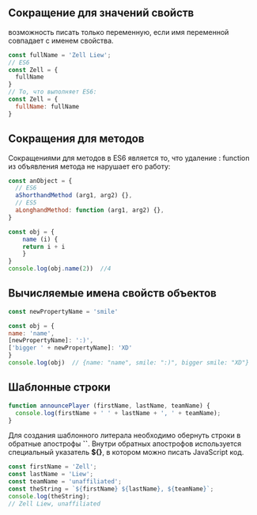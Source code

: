 ## Сокращение для значений свойств
возможность писать только переменную, если имя переменной совпадает с именем свойства.
```js
const fullName = 'Zell Liew';
// ES6
const Zell = {
  fullName
}
// То, что выполняет ES6:
const Zell = {
  fullName: fullName
}
```
## Сокращения для методов
Сокращениями для методов в ES6 является то, что удаление : function из объявления метода не нарушает его работу:
```js
const anObject = {
  // ES6
  aShorthandMethod (arg1, arg2) {},
  // ES5
  aLonghandMethod: function (arg1, arg2) {},
}
```
```js
const obj = {
	name (i) {
	return i + i
	}
}
console.log(obj.name(2))  //4
```
## Вычисляемые имена свойств объектов

```js
const newPropertyName = 'smile'

const obj = {
name: 'name',
[newPropertyName]: ':)',
['bigger ' + newPropertyName]: 'XD'
}
console.log(obj)  // {name: "name", smile: ":)", bigger smile: "XD"}
```
## Шаблонные строки
```js
function announcePlayer (firstName, lastName, teamName) {
  console.log(firstName + ' ' + lastName + ', ' + teamName);
}
```
Для создания шаблонного литерала необходимо обернуть строки в обратные апострофы **``**. Внутри обратных апострофов используется специальный указатель **${}**, в котором можно писать JavaScript код.


```js
const firstName = 'Zell';
const lastName = 'Liew';
const teamName = 'unaffiliated';
const theString = `${firstName} ${lastName}, ${teamName}`;
console.log(theString);
// Zell Liew, unaffiliated
```